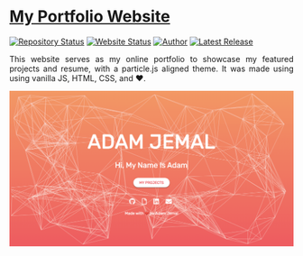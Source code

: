 # <a href="https://www.adamjemal.com/" target="_blank">My Portfolio Website</a>

[![Repository Status](https://img.shields.io/badge/Repository%20Status-Maintained-dark%20green.svg)](https://github.com/Adam20058/AdamJ_CV)
[![Website Status](https://img.shields.io/badge/Website%20Status-Online-green)](https://www.adamjemal.com)
[![Author](https://img.shields.io/badge/Author-Adam%20Jemal-blue.svg)](https://www.linkedin.com/in/adamjemal/)
[![Latest Release](https://img.shields.io/vaadin-directory/release-date-yellow.svg)](https://github.com/Adam20058/AdamJ_CV/commit/main)

 <p align="justify">This website serves as my online portfolio to showcase my featured projects and resume, with a particle.js aligned theme. It was made using using vanilla JS, HTML, CSS, and ❤️.</p>

![My Portfolio Website](./img/AdamJ_PortfolioSite.png)
